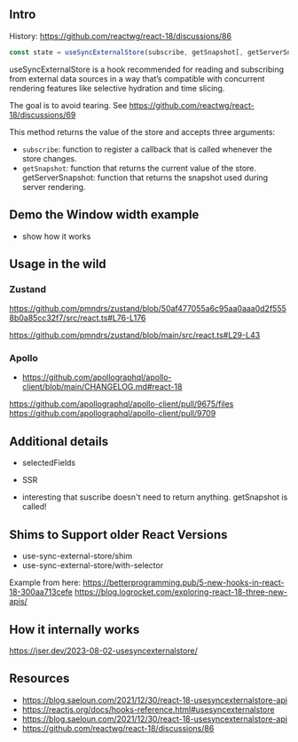 ## Intro

History: https://github.com/reactwg/react-18/discussions/86

```jsx
const state = useSyncExternalStore(subscribe, getSnapshot[, getServerSnapshot]);
```

useSyncExternalStore is a hook recommended for reading and subscribing from external data sources in a way that’s compatible with concurrent rendering features like selective hydration and time slicing.

The goal is to avoid tearing. See https://github.com/reactwg/react-18/discussions/69

This method returns the value of the store and accepts three arguments:

- `subscribe`: function to register a callback that is called whenever the store changes.
- `getSnapshot`: function that returns the current value of the store.
  getServerSnapshot: function that returns the snapshot used during server rendering.

## Demo the Window width example

- show how it works

## Usage in the wild

### Zustand

https://github.com/pmndrs/zustand/blob/50af477055a6c95aa0aaa0d2f5558b0a85cc32f7/src/react.ts#L76-L176

https://github.com/pmndrs/zustand/blob/main/src/react.ts#L29-L43

### Apollo

- https://github.com/apollographql/apollo-client/blob/main/CHANGELOG.md#react-18

https://github.com/apollographql/apollo-client/pull/9675/files
https://github.com/apollographql/apollo-client/pull/9709

## Additional details

- selectedFields
- SSR

- interesting that suscribe doesn't need to return anything. getSnapshot is called!

## Shims to Support older React Versions

- use-sync-external-store/shim
- use-sync-external-store/with-selector

Example from here: https://betterprogramming.pub/5-new-hooks-in-react-18-300aa713cefe
https://blog.logrocket.com/exploring-react-18-three-new-apis/

## How it internally works

https://jser.dev/2023-08-02-usesyncexternalstore/

## Resources

- https://blog.saeloun.com/2021/12/30/react-18-usesyncexternalstore-api
- https://reactjs.org/docs/hooks-reference.html#usesyncexternalstore
- https://blog.saeloun.com/2021/12/30/react-18-usesyncexternalstore-api
- https://github.com/reactwg/react-18/discussions/86
